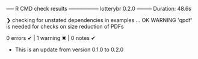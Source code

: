 ── R CMD check results ──────── lotterybr 0.2.0 ────
Duration: 48.6s

❯ checking for unstated dependencies in examples ... OK
   WARNING
  'qpdf' is needed for checks on size reduction of PDFs

0 errors ✔ | 1 warning ✖ | 0 notes ✔

* This is an update from version 0.1.0 to 0.2.0

